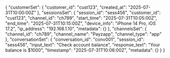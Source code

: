 {
  "customerSet": {
    "customer_id": "cust123",
    "created_at": "2025-07-31T10:00:00Z"
  },
  "sessionsSet": {
    "session_id": "sess456",
    "customer_id": "cust123",
    "channel_id": "ch789",
    "start_time": "2025-07-31T10:05:00Z",
    "end_time": "2025-07-31T10:15:00Z",
    "device_info": "iPhone 14 Pro, iOS 17.2",
    "ip_address": "192.168.1.10",
    "metadata": {}
  },
  "channelsSet": {
    "channel_id": "ch789",
    "channel_name": "Payzapp",
    "channel_type": "app"
  },
  "conversationSet": {
    "conversation_id": "conv001",
    "session_id": "sess456",
    "input_text": "Check account balance",
    "response_text": "Your balance is $1000",
    "timestamp": "2025-07-31T10:06:00Z",
    "metadata": {}
  }
}
